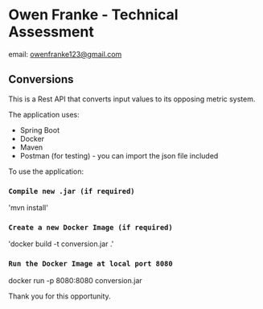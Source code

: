 # Owen Franke - Technical Assessment
email: owenfranke123@gmail.com

## Conversions
This is a Rest API that converts input values to its opposing metric system.

The application uses:
* Spring Boot
* Docker
* Maven
* Postman (for testing) - you can import the json file included

To use the application:
### `Compile new .jar (if required)`
'mvn install'

### `Create a new Docker Image (if required)`
'docker build -t conversion.jar  .'

### `Run the Docker Image at local port 8080`
docker run -p 8080:8080 conversion.jar



Thank you for this opportunity.
